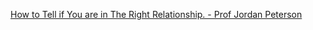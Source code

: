 [How to Tell if You are in The Right Relationship. - Prof Jordan Peterson](https://www.youtube.com/watch?v=eUJd41Gox8U&list=WL&index=12 "How to Tell if You are in The Right Relationship. - Prof Jordan Peterson")